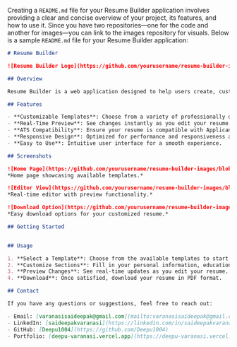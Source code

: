 Creating a `README.md` file for your Resume Builder application involves providing a clear and concise overview of your project, its features, and how to use it. Since you have two repositories—one for the code and another for images—you can link to the images repository for visuals. Below is a sample `README.md` file for your Resume Builder application:

```markdown
# Resume Builder

![Resume Builder Logo](https://github.com/yourusername/resume-builder-images/blob/main/logo.png)

## Overview

Resume Builder is a web application designed to help users create, customize, and download professional resumes effortlessly. With a variety of templates and real-time preview functionality, users can build a resume that stands out.

## Features

- **Customizable Templates**: Choose from a variety of professionally designed templates.
- **Real-Time Preview**: See changes instantly as you edit your resume.
- **ATS Compatibility**: Ensure your resume is compatible with Applicant Tracking Systems using semantic HTML and accessible design practices.
- **Responsive Design**: Optimized for performance and responsiveness across different devices and screen sizes.
- **Easy to Use**: Intuitive user interface for a smooth experience.

## Screenshots

![Home Page](https://github.com/yourusername/resume-builder-images/blob/main/home-page.png)
*Home page showcasing available templates.*

![Editor View](https://github.com/yourusername/resume-builder-images/blob/main/editor-view.png)
*Real-time editor with preview functionality.*

![Download Option](https://github.com/yourusername/resume-builder-images/blob/main/download-option.png)
*Easy download options for your customized resume.*

## Getting Started


## Usage

1. **Select a Template**: Choose from the available templates to start building your resume.
2. **Customize Sections**: Fill in your personal information, education, experience, skills, and projects.
3. **Preview Changes**: See real-time updates as you edit your resume.
4. **Download**: Once satisfied, download your resume in PDF format.

## Contact

If you have any questions or suggestions, feel free to reach out:

- Email: [varanasisaideepak@gmail.com](mailto:varanasisaideepak@gmail.com)
- LinkedIn: [saideepakvaranasi](https://linkedin.com/in/saideepakvaranasi)
- GitHub: [Deepu1004](https://github.com/Deepu1004)
- Portfolio: [deepu-varanasi.vercel.app](https://deepu-varanasi.vercel.app)

